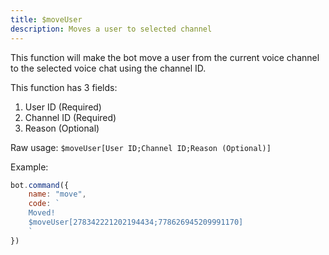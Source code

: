 ```yaml
---
title: $moveUser
description: Moves a user to selected channel
---
```


This function will make the bot move a user from the current voice channel to the selected voice chat using the channel ID.

This function has 3 fields:

1. User ID \(Required\)
2. Channel ID \(Required\)
3. Reason \(Optional\)

Raw usage: `$moveUser[User ID;Channel ID;Reason (Optional)]`

Example:

```javascript
bot.command({
    name: "move",
    code: `
    Moved!
    $moveUser[278342221202194434;778626945209991170]
    `
})
```

